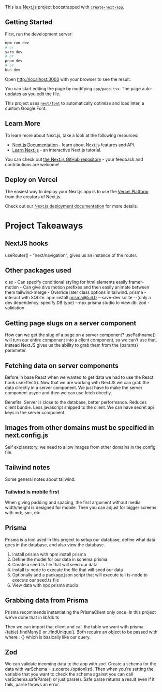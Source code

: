 This is a [Next.js](https://nextjs.org/) project bootstrapped with [`create-next-app`](https://github.com/vercel/next.js/tree/canary/packages/create-next-app).

## Getting Started

First, run the development server:

```bash
npm run dev
# or
yarn dev
# or
pnpm dev
# or
bun dev
```

Open [http://localhost:3000](http://localhost:3000) with your browser to see the result.

You can start editing the page by modifying `app/page.tsx`. The page auto-updates as you edit the file.

This project uses [`next/font`](https://nextjs.org/docs/basic-features/font-optimization) to automatically optimize and load Inter, a custom Google Font.

## Learn More

To learn more about Next.js, take a look at the following resources:

- [Next.js Documentation](https://nextjs.org/docs) - learn about Next.js features and API.
- [Learn Next.js](https://nextjs.org/learn) - an interactive Next.js tutorial.

You can check out [the Next.js GitHub repository](https://github.com/vercel/next.js/) - your feedback and contributions are welcome!

## Deploy on Vercel

The easiest way to deploy your Next.js app is to use the [Vercel Platform](https://vercel.com/new?utm_medium=default-template&filter=next.js&utm_source=create-next-app&utm_campaign=create-next-app-readme) from the creators of Next.js.

Check out our [Next.js deployment documentation](https://nextjs.org/docs/deployment) for more details.

# Project Takeaways

## NextJS hooks

useRouter() - "next/navigation", gives us an instance of the router.

## Other packages used

clsx - Can specify conditional styling for html elements easily
framer-motion - Can give divs motion prefixes and then easily animate between them
tailwind-merge - Override later class options in tailwind.
prisma - interact with SQLite. npm install prisma@5.6.0 --save-dev sqlite
--(only a dev dependency. specify DB type)
--npx prisma studio to view db.
zod - validation.

## Getting page slugs on a server component

How can we get the slug of a page on a server component? usePathname() will turn our entire component into a client component, so we can't use that. Instead NextJS gives us the ability to grab them from the {params} parameter.

## Fetching data on server components

Before in base React when we wanted to get data we had to use the React hook useEffect(). Now that we are working with NextJS we can grab the data directly in a server component. We just have to make the server component async and then we can use fetch directly.

Benefits:
Server is close to the database, better performance.
Reduces client bundle. Less javascript shipped to the client.
We can have secret api keys in the server component.

## Images from other domains must be specified in next.config.js

Self explanatory, we need to allow images from other domains in the config file.

## Tailwind notes

Some general notes about tailwind:

### Tailwind is mobile first

When giving padding and spacing, the first argument without media width/height is designed for mobile. Then you can adjust for bigger screens with md:, sm:, etc.

## Prisma

Prisma is a tool used in this project to setup our database, define what data goes in the database, and also view the database.

1. Install prisma with npm install prisma
2. Define the model for our data in schema.prisma
3. Create a seed.ts file that will seed our data
4. Install ts-node to execute the file that will seed our data
5. Optionally add a package.json script that will execute tell ts-node to execute our seed.ts file
6. View data with npx prisma studio

## Grabbing data from Prisma

Prisma recommends instantiating the PrismaClient only once. In this project we've done that in lib/db.ts

Then we can import that client and call the table we want with prisma.{table}.findMany() or .findUnique(). Both require an object to be passed with where : {} which is basically like our query.

## Zod

We can validate incoming data to the app with zod. Create a schema for the data with varSchema = z.coerce.{optionlist}. Then when you're setting the variable that you want to check the schema against you can call varSchema.safeParse() or just parse(). Safe parse returns a result even if it fails, parse throws an error.

